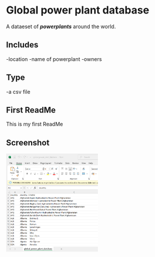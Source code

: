 # Global power plant database
A dataeset of ***powerplants*** around the world.
## Includes
-location
-name of powerplant
-owners
## Type
-a csv file
## First ReadMe
This is my first ReadMe
## Screenshot
<img src= "Screenshot1.png" width= 250px>
